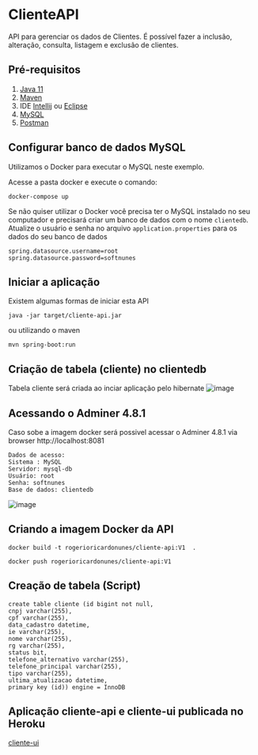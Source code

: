 # ClienteAPI

API para gerenciar os dados de Clientes. É possível fazer a inclusão, alteração, consulta, listagem e exclusão de clientes. 

## Pré-requisitos

1. [Java 11](https://www.oracle.com/br/java/technologies/javase/jdk11-archive-downloads.html)
2. [Maven](https://maven.apache.org/download.cgi)
3. IDE [Intellij](https://www.jetbrains.com/idea/download/#section=windows) ou [Eclipse](https://www.eclipse.org/downloads/packages/)
4. [MySQL](https://dev.mysql.com/downloads/installer/)
5. [Postman](https://www.postman.com/downloads/)

## Configurar banco de dados MySQL

  Utilizamos o Docker para executar o MySQL neste exemplo.

 Acesse a pasta docker e execute o comando:
    
    docker-compose up

 Se não quiser utilizar o Docker você precisa ter o MySQL instalado no seu computador e precisará criar um banco de dados 
com o nome `clientedb`. Atualize o usuário e senha no arquivo `application.properties` para os dados do seu banco de dados

    spring.datasource.username=root
    spring.datasource.password=softnunes


## Iniciar a aplicação

  Existem algumas formas de iniciar esta API

    java -jar target/cliente-api.jar

ou utilizando o maven

    mvn spring-boot:run
    
 
## Criação de tabela (cliente) no clientedb

Tabela cliente  será criada ao inciar aplicação pelo hibernate
![image](https://github.com/rogeriornunes/cliente-api/assets/80980856/df50a51b-4553-4a75-8832-c21b4a7616ea)


## Acessando o Adminer 4.8.1

Caso sobe a imagem docker será possivel acessar o Adminer 4.8.1 via browser http://localhost:8081

    Dados de acesso:
    Sistema	: MySQL
    Servidor: mysql-db	
    Usuário: root
    Senha: softnunes	
    Base de dados: clientedb

![image](https://github.com/rogeriornunes/cliente-api/assets/80980856/bd8385aa-47ee-4ea2-96ab-a14d404caf0e)


## Criando a imagem Docker da API

    docker build -t rogerioricardonunes/cliente-api:V1  .

    docker push rogerioricardonunes/cliente-api:V1
    

## Creação de tabela (Script)

    create table cliente (id bigint not null,
    cnpj varchar(255),
    cpf varchar(255),
    data_cadastro datetime,
    ie varchar(255),
    nome varchar(255),
    rg varchar(255),
    status bit,
    telefone_alternativo varchar(255),
    telefone_principal varchar(255),
    tipo varchar(255),
    ultima_atualizacao datetime,
    primary key (id)) engine = InnoDB


## Aplicação cliente-api e cliente-ui publicada no Heroku

[cliente-ui](https://cliente-ui.herokuapp.com/)  

